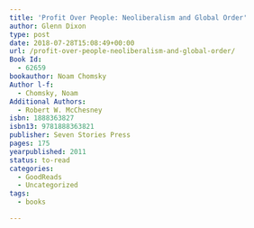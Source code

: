 ```yaml
---
title: 'Profit Over People: Neoliberalism and Global Order'
author: Glenn Dixon
type: post
date: 2018-07-28T15:08:49+00:00
url: /profit-over-people-neoliberalism-and-global-order/
Book Id:
  - 62659
bookauthor: Noam Chomsky
Author l-f:
  - Chomsky, Noam
Additional Authors:
  - Robert W. McChesney
isbn: 1888363827
isbn13: 9781888363821
publisher: Seven Stories Press
pages: 175
yearpublished: 2011
status: to-read
categories:
  - GoodReads
  - Uncategorized
tags:
  - books

---
```

